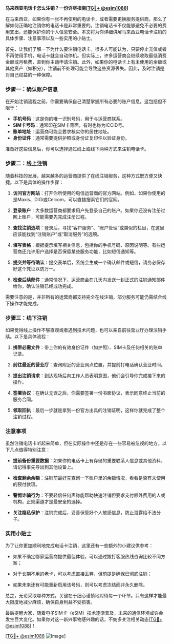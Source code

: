 **马来西亚电话卡怎么注销？一份详尽指南[[TG💪+ @esim1088](https://t.me/s/esim1088)]**

在马来西亚，如果你有一张不再使用的电话卡，或者需要更换服务提供商，那么了解如何正确地注销你的电话卡是非常重要的。注销电话卡不仅能够避免不必要的费用支出，还能保护你的个人信息安全。本文将为你详细讲解马来西亚电话卡注销的具体步骤、注意事项以及一些实用的小贴士。

首先，让我们了解一下为什么要注销电话卡。很多人可能认为，只要停止充值或者不再使用手机，电话卡就会自动停机。但实际上，许多运营商会继续收取最低消费金额或月租费，直到你主动申请注销。此外，如果你的电话卡上有未使用的余额或其他资产（如积分），注销前不处理可能会导致这些资源丢失。因此，及时注销是对自己权益的一种保障。

### 步骤一：确认账户信息

在开始注销流程之前，你需要确保自己清楚掌握所有必要的账户信息。这包括但不限于：

- **手机号码**：这是你的唯一识别号码，用于与运营商联系。
- **SIM卡号码**：通常印在SIM卡背面，有时也称为ICCID号。
- **账单地址**：运营商可能会要求核实你的居住地址。
- **身份证件**：通常需要提供护照或身份证复印件以验证身份。

准备好这些信息后，你可以选择通过线上或线下两种方式来注销电话卡。

### 步骤二：线上注销

随着科技的发展，越来越多的运营商提供了在线注销服务，这种方式既方便又快捷。以下是具体的操作步骤：

1. **访问官方网站**：打开你所使用的电信运营商的官方网站。例如，如果你使用的是Maxis、DiGi或Celcom，可以直接搜索它们的官网。
   
2. **登录账户**：大多数运营商都要求用户先登录自己的账户。如果你还没有注册过网上账户，可能需要先完成注册过程。

3. **查找注销选项**：登录后，寻找“客户服务”、“账户管理”或类似的栏目，在这里应该能找到“注销账户”或“取消服务”的选项。

4. **填写表格**：根据提示填写相关信息，包括你的手机号码、原因说明等。有些运营商还允许用户选择是否保留某些服务功能，比如短信通知等。

5. **提交并等待确认**：提交表单后，系统会生成一个确认邮件或短信，请务必保存好这个凭证以防万一。

6. **检查后续邮件**：通常情况下，运营商会在几天内发送一封正式的注销通知邮件给你，确认注销已经成功完成。

需要注意的是，并非所有的运营商都支持完全在线注销，部分服务可能仍需结合线下操作才能完成。

### 步骤三：线下注销

如果觉得线上操作不够直观或者遇到技术问题，也可以亲自前往营业厅办理注销手续。以下是具体流程：

1. **携带必需文件**：带上你的有效身份证件（如护照）、SIM卡及任何相关的账单记录。

2. **前往最近的营业厅**：查询附近的营业网点位置，并提前打电话确认营业时间。

3. **提出注销请求**：到达现场后向工作人员表明意图，他们会引导你完成接下来的操作。

4. **签署协议**：在确认无误之后，你需要签署一份书面协议，表示同意终止当前的服务合同。

5. **领取回执**：最后一步就是拿到一份官方出具的注销证明，这样你就完成了整个注销过程。

### 注意事项

虽然注销电话卡听起来简单，但在实际操作中还是存在一些容易被忽视的地方。以下几点值得特别注意：

- **提前备份重要数据**：如果你的电话卡上有存储的重要联系人信息或其他资料，请记得事先导出到其他设备上。
  
- **检查剩余余额**：注销前最好先查询一下账户里的余额情况，看看是否有未使用的预付款项。

- **警惕诈骗行为**：不要轻信任何声称能帮助快速注销但要求支付额外费用的人或机构，正规渠道才是最安全的选择。

- **关注隐私保护**：注销完成后，妥善保管好个人敏感信息，防止泄露给不法分子。

### 实用小贴士

为了让你更加顺利地完成电话卡注销，这里还有一些额外的小建议供参考：

- 如果不确定哪家运营商提供最佳体验，可以通过拨打客服热线咨询比较不同方案；
  
- 对于长期不用的老卡，可以考虑直接丢弃，但前提是确保已彻底注销；
  
- 如果未来还有可能重新启用该号码，则可以考虑冻结而非永久删除。

总之，无论采取哪种方式，关键在于细心谨慎地对待每一个环节。只有这样才能最大限度地减少麻烦，确保自身利益不受损害。

最后提醒大家，随着电子SIM卡（eSIM）技术逐渐普及，未来的通信环境或许会发生巨大变化。如果你对这一新兴事物感兴趣的话，不妨多关注相关动态[[TG💪+ @esim1088](https://t.me/s/esim1088)]！

[[TG💪+ @esim1088](https://t.me/s/esim1088) ![Image](https://i.postimg.cc/4NQfJmqS/Snipaste-2025-05-13-00-14-12.png)]
